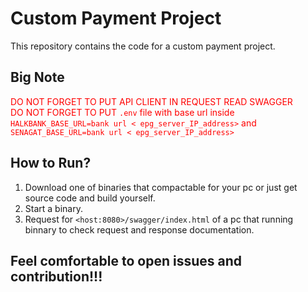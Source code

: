 # Custom Payment Project
This repository contains the code for a custom payment project. 

## Big Note
<span style="color: red;"> DO NOT FORGET TO PUT API CLIENT IN REQUEST READ SWAGGER </span></br>
<span style="color: red;"> DO NOT FORGET TO PUT ```.env``` file with base url inside ``` HALKBANK_BASE_URL=bank url < epg_server_IP_address> ``` and ``` SENAGAT_BASE_URL=bank url < epg_server_IP_address> ```</span>

## How to Run?
1. Download one of binaries that compactable for your pc or just get source code and build yourself.
2. Start a binary.
3. Request for ```<host:8080>/swagger/index.html``` of a pc that running binnary to check request and response documentation.

## **Feel comfortable to open issues and contribution!!!**